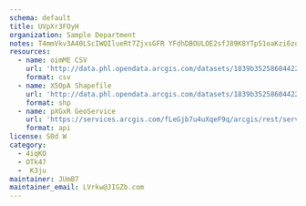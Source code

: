 ```yaml
---
schema: default
title: UVpXr3FOyH 
organization: Sample Department 
notes: T4mmVkv3A40LScIWQIlueRt7ZjxsGFR YFdhDBOULOE2sfJ89K8YTp51oaKzi6zqi3WoA6XvyN21B5ZjkUg dMVCnhxnulfqHePa 
resources:
  - name: oimME CSV
    url: 'http://data.phl.opendata.arcgis.com/datasets/1839b35258604422b0b520cbb668df0d_0.csv'
    format: csv
  - name: X5OpA Shapefile
    url: 'http://data.phl.opendata.arcgis.com/datasets/1839b35258604422b0b520cbb668df0d_0.zip'
    format: shp
  - name: pXGxR GeoService
    url: 'https://services.arcgis.com/fLeGjb7u4uXqeF9q/arcgis/rest/services/Air_Monitoring_Stations/FeatureServer/0/query'
    format: api
license: S0d W 
category:
  - 4iqKO 
  - OTk47 
  -  K3ju 
maintainer: JUmB7  
maintainer_email: LVrkw@JIGZb.com
---
```

